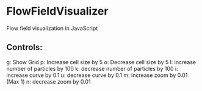 # FlowFieldVisualizer
Flow field visualization in JavaScript

## Controls:
g: Show Grid
p: Increase cell size by 5
o: Decrease cell size by 5
l: increase number of particles by 100
k: decrease number of particles by 100
i: increase curve by 0.1
u: decrease curve by 0.1
m: increase zoom by 0.01 (Max 1)
n: decrease zoom by 0.01
